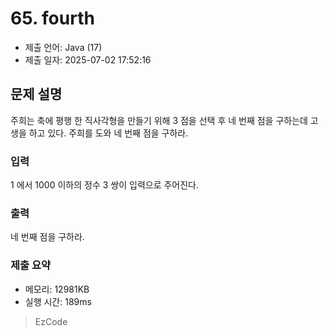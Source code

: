 # 65. fourth
- 제출 언어: Java (17)
- 제출 일자: 2025-07-02 17:52:16

## 문제 설명

주희는 축에 평행 한 직사각형을 만들기 위해 3 점을 선택 후 네 번째 점을 구하는데 고생을 하고 있다.
주희를 도와 네 번째 점을 구하라.

### 입력

1 에서 1000 이하의 정수 3 쌍이 입력으로 주어진다.

### 출력

네 번째 점을 구하라.


### 제출 요약
- 메모리: 12981KB
- 실행 시간: 189ms

> EzCode
